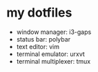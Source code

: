 # my dotfiles

- window manager: i3-gaps
- status bar: polybar
- text editor: vim
- terminal emulator: urxvt
- terminal multiplexer: tmux

